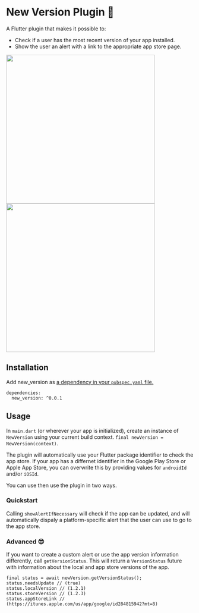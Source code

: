 # New Version Plugin 🎉

A Flutter plugin that makes it possible to: 
* Check if a user has the most recent version of your app installed.
* Show the user an alert with a link to the appropriate app store page.

<img src="https://raw.githubusercontent.com/timtraversy/new_version/master/screenshots/ios.jpeg" height="400" /> <img src="https://raw.githubusercontent.com/timtraversy/new_version/master/screenshots/android.png" height="400" />
## Installation
Add new_version as [a dependency in your `pubspec.yaml` file.](https://flutter.io/using-packages/)
```
dependencies:
  new_version: ^0.0.1
```

## Usage
In `main.dart` (or wherever your app is initialized), create an instance of `NewVersion` using your current build context.
`final newVersion = NewVersion(context)`.

The plugin will automatically use your Flutter package identifier to check the app store. If your app has a differnet identifier in the Google Play Store or Apple App Store, you can overwrite this by providing values for `androidId` and/or `iOSId`.

You can use then use the plugin in two ways.

### Quickstart
Calling `showAlertIfNecessary` will check if the app can be updated, and will automatically dispaly a platform-specific alert that the user can use to go to the app store.

### Advanced 😎
If you want to create a custom alert or use the app version information differently, call `getVersionStatus`. This will return a `VersionStatus` future with information about the local and app store versions of the app.
```
final status = await newVersion.getVersionStatus();
status.needsUpdate // (true)
status.localVersion // (1.2.1)
status.storeVersion // (1.2.3)
status.appStoreLink // (https://itunes.apple.com/us/app/google/id284815942?mt=8)
```
